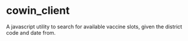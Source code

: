 # cowin_client
A javascript utility to search for available vaccine slots, given the district code and date from.
